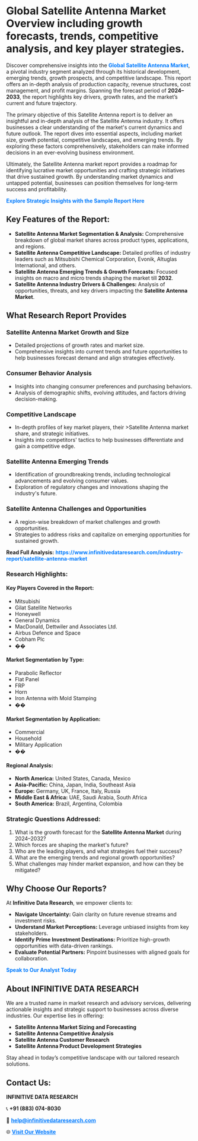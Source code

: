 <h1>Global Satellite Antenna Market Overview including growth forecasts, trends, competitive analysis, and key player strategies.</h1>
<p>
Discover comprehensive insights into the 
<a href="https://www.infinitivedataresearch.com/industry-report/satellite-antenna-market" rel="dofollow" style="color: #007BFF; text-decoration: none;"><strong>Global Satellite Antenna Market</strong></a>, a pivotal industry segment analyzed through its historical development, emerging trends, growth prospects, and competitive landscape. This report offers an in-depth analysis of production capacity, revenue structures, cost management, and profit margins. Spanning the forecast period of <strong>2024–2033</strong>, the report highlights key drivers, growth rates, and the market’s current and future trajectory.
</p>
<p>
The primary objective of this Satellite Antenna report is to deliver an insightful and in-depth analysis of the Satellite Antenna industry. It offers businesses a clear understanding of the market's current dynamics and future outlook. The report dives into essential aspects, including market size, growth potential, competitive landscapes, and emerging trends. By exploring these factors comprehensively, stakeholders can make informed decisions in an ever-evolving business environment.
</p>
<p>
Ultimately, the Satellite Antenna market report provides a roadmap for identifying lucrative market opportunities and crafting strategic initiatives that drive sustained growth. By understanding market dynamics and untapped potential, businesses can position themselves for long-term success and profitability.
</p>
<p>
<a href="https://www.infinitivedataresearch.com/request-sample/reportId=109397" style="color: #007BFF; text-decoration: none;"><strong>Explore Strategic Insights with the Sample Report Here</strong></a>
</p>

<h2>Key Features of the Report:</h2>
<ul>
<li><strong>Satellite Antenna Market Segmentation & Analysis:</strong> Comprehensive breakdown of global market shares across product types, applications, and regions.</li>
<li><strong>Satellite Antenna Competitive Landscape:</strong> Detailed profiles of industry leaders such as Mitsubishi Chemical Corporation, Evonik, Altuglas International, and others.</li>
<li><strong>Satellite Antenna Emerging Trends & Growth Forecasts:</strong> Focused insights on macro and micro trends shaping the market till <strong>2032</strong>.</li>
<li><strong>Satellite Antenna Industry Drivers & Challenges:</strong> Analysis of opportunities, threats, and key drivers impacting the <strong>Satellite Antenna Market</strong>.</li>
</ul>

<h2>What Research Report Provides</h2>
<h3>Satellite Antenna Market Growth and Size</h3>
<ul>
<li>Detailed projections of growth rates and market size.</li>
<li>Comprehensive insights into current trends and future opportunities to help businesses forecast demand and align strategies effectively.</li>
</ul>

<h3>Consumer Behavior Analysis</h3>
<ul>
<li>Insights into changing consumer preferences and purchasing behaviors.</li>
<li>Analysis of demographic shifts, evolving attitudes, and factors driving decision-making.</li>
</ul>

<h3>Competitive Landscape</h3>
<ul>
<li>In-depth profiles of key market players, their >Satellite Antenna market share, and strategic initiatives.</li>
<li>Insights into competitors' tactics to help businesses differentiate and gain a competitive edge.</li>
</ul>

<h3>Satellite Antenna Emerging Trends</h3>
<ul>
<li>Identification of groundbreaking trends, including technological advancements and evolving consumer values.</li>
<li>Exploration of regulatory changes and innovations shaping the industry's future.</li>
</ul>

<h3>Satellite Antenna Challenges and Opportunities</h3>
<ul>
<li>A region-wise breakdown of market challenges and growth opportunities.</li>
<li>Strategies to address risks and capitalize on emerging opportunities for sustained growth.</li>
</ul>
<p><strong>Read Full Analysis:</strong> <a href="https://www.infinitivedataresearch.com/industry-report/satellite-antenna-market" rel="dofollow" style="color: #007BFF; text-decoration: none;"><strong>https://www.infinitivedataresearch.com/industry-report/satellite-antenna-market</strong></a></p>
<h3>Research Highlights:</h3>
<h4>Key Players Covered in the Report:</h4>
<ul><li>Mitsubishi</li><li>Gilat Satellite Networks</li><li>Honeywell</li><li>General Dynamics</li><li>MacDonald, Dettwiler and Associates Ltd.</li><li>Airbus Defence and Space</li><li>Cobham Plc</li><li>��</li></ul>
<h4>Market Segmentation by Type:</h4>
<ul><li>Parabolic Reflector</li><li>Flat Panel</li><li>FRP</li><li>Horn</li><li>Iron Antenna with Mold Stamping</li><li>��</li></ul>
<h4>Market Segmentation by Application:</h4>
<ul><li>Commercial</li><li>Household</li><li>Military Application</li><li>��</li></ul>

<h4>Regional Analysis:</h4>
<ul>
<li><strong>North America:</strong> United States, Canada, Mexico</li>
<li><strong>Asia-Pacific:</strong> China, Japan, India, Southeast Asia</li>
<li><strong>Europe:</strong> Germany, UK, France, Italy, Russia</li>
<li><strong>Middle East & Africa:</strong> UAE, Saudi Arabia, South Africa</li>
<li><strong>South America:</strong> Brazil, Argentina, Colombia</li>
</ul>

<h3>Strategic Questions Addressed:</h3>
<ol>
<li>What is the growth forecast for the <strong>Satellite Antenna Market</strong> during 2024–2032?</li>
<li>Which forces are shaping the market's future?</li>
<li>Who are the leading players, and what strategies fuel their success?</li>
<li>What are the emerging trends and regional growth opportunities?</li>
<li>What challenges may hinder market expansion, and how can they be mitigated?</li>
</ol>

<h2>Why Choose Our Reports?</h2>
<p>At <strong>Infinitive Data Research</strong>, we empower clients to:</p>
<ul>
<li><strong>Navigate Uncertainty:</strong> Gain clarity on future revenue streams and investment risks.</li>
<li><strong>Understand Market Perceptions:</strong> Leverage unbiased insights from key stakeholders.</li>
<li><strong>Identify Prime Investment Destinations:</strong> Prioritize high-growth opportunities with data-driven rankings.</li>
<li><strong>Evaluate Potential Partners:</strong> Pinpoint businesses with aligned goals for collaboration.</li>
</ul>
<p><a href="https://www.infinitivedataresearch.com/industry-report/satellite-antenna-market" rel="dofollow" style="color: #007BFF; text-decoration: none;"><strong>Speak to Our Analyst Today</strong></a></p>

<h2>About INFINITIVE DATA RESEARCH</h2>
<p>We are a trusted name in market research and advisory services, delivering actionable insights and strategic support to businesses across diverse industries. Our expertise lies in offering:</p>
<ul>
<li><strong>Satellite Antenna Market Sizing and Forecasting</strong></li>
<li><strong>Satellite Antenna Competitive Analysis</strong></li>
<li><strong>Satellite Antenna Customer Research</strong></li>
<li><strong>Satellite Antenna Product Development Strategies</strong></li>
</ul>
<p>Stay ahead in today’s competitive landscape with our tailored research solutions.</p>

<h2>Contact Us:</h2>
<p><strong>INFINITIVE DATA RESEARCH</strong></p>
<p>📞 <strong>+91 (883) 074-8030</strong></p>
<p>📧 <strong><a href="mailto:help@infinitivedataresearch.com" style="color: #007BFF;">help@infinitivedataresearch.com</a></strong></p>
<p>🌐 <strong><a href="https://www.infinitivedataresearch.com" rel="dofollow" style="color: #007BFF;">Visit Our Website</a></strong></p>